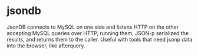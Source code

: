 jsondb
======

JsonDB connects to MySQL on one side and listens HTTP on the other accepting
MySQL queries over HTTP, running them, JSON-p serialized the results,
and returns them to the caller. Useful with tools that need jsonp data
into the browser, like afterquery.


